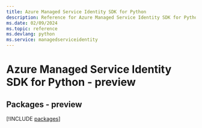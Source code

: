```yaml
---
title: Azure Managed Service Identity SDK for Python
description: Reference for Azure Managed Service Identity SDK for Python
ms.date: 02/09/2024
ms.topic: reference
ms.devlang: python
ms.service: managedserviceidentity
---
```

# Azure Managed Service Identity SDK for Python - preview
## Packages - preview
[!INCLUDE [packages](managed-service-identity-index.md)]